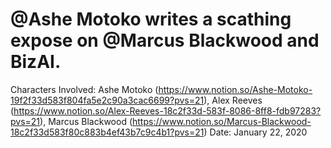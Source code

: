 # @Ashe Motoko writes a scathing expose on @Marcus Blackwood and BizAI.

Characters Involved: Ashe Motoko (https://www.notion.so/Ashe-Motoko-19f2f33d583f804fa5e2c90a3cac6699?pvs=21), Alex Reeves (https://www.notion.so/Alex-Reeves-18c2f33d-583f-8086-8ff8-fdb97283?pvs=21), Marcus Blackwood (https://www.notion.so/Marcus-Blackwood-18c2f33d583f80c883b4ef43b7c9c4b1?pvs=21)
Date: January 22, 2020
